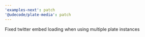 ```yaml
---
'examples-next': patch
'@udecode/plate-media': patch
---
```


Fixed twitter embed loading when using multiple plate instances
